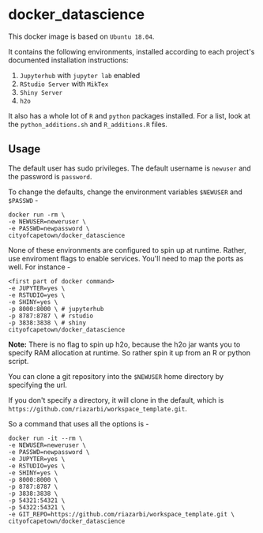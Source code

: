 # docker_datascience

This docker image is based on `Ubuntu 18.04`.

It contains the following environments, installed according to each project's documented installation instructions:

1. `Jupyterhub` with `jupyter lab` enabled
2. `RStudio Server` with `MikTex`
3. `Shiny Server`
4. `h2o`

It also has a whole lot of `R` and `python` packages installed. For a list, look at the `python_additions.sh` and `R_additions.R` files.

## Usage

The default user has sudo privileges. The default username is `newuser` and the password is `password`.

To change the defaults, change the environment variables `$NEWUSER` and `$PASSWD` -

```
docker run -rm \
-e NEWUSER=neweruser \
-e PASSWD=newpassword \
cityofcapetown/docker_datascience
```

None of these environments are configured to spin up at runtime. Rather, use enviroment flags to enable services. You'll need to map the ports as well. For instance -

```
<first part of docker command>
-e JUPYTER=yes \
-e RSTUDIO=yes \
-e SHINY=yes \
-p 8000:8000 \ # jupyterhub
-p 8787:8787 \ # rstudio
-p 3838:3838 \ # shiny
cityofcapetown/docker_datascience
```

**Note:** There is no flag to spin up h2o, because the h2o jar wants you to specify RAM allocation at runtime. So rather spin it up from an R or python script.

You can clone a git repository into the `$NEWUSER` home directory by specifying the url. 

If you don't specify a directory, it will clone in the default, which is `https://github.com/riazarbi/workspace_template.git`.

So a command that uses all the options is - 

```
docker run -it --rm \
-e NEWUSER=neweruser \
-e PASSWD=newpassword \
-e JUPYTER=yes \
-e RSTUDIO=yes \
-e SHINY=yes \
-p 8000:8000 \
-p 8787:8787 \
-p 3838:3838 \
-p 54321:54321 \
-p 54322:54321 \
-e GIT_REPO=https://github.com/riazarbi/workspace_template.git \
cityofcapetown/docker_datascience
```
